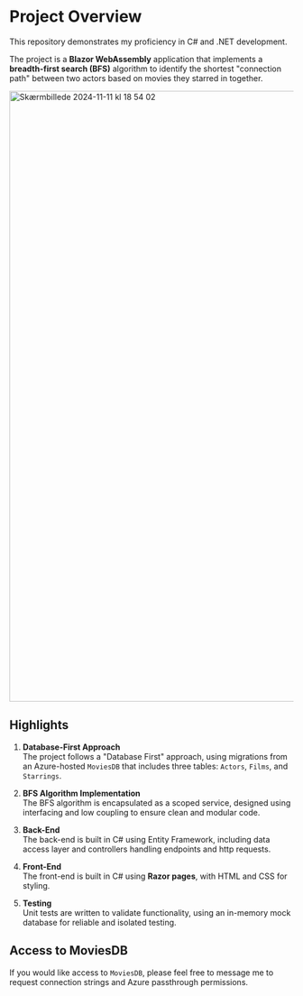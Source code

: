 # Project Overview

This repository demonstrates my proficiency in C# and .NET development.

The project is a **Blazor WebAssembly** application that implements a **breadth-first search (BFS)** algorithm to identify the shortest "connection path" between two actors based on movies they starred in together.

<img width="1083" alt="Skærmbillede 2024-11-11 kl  18 54 02" src="https://github.com/user-attachments/assets/dd0029af-9b95-4f93-a036-0f813cd3e029">

## Highlights

1. **Database-First Approach**  
   The project follows a "Database First" approach, using migrations from an Azure-hosted `MoviesDB` that includes three tables: `Actors`, `Films`, and `Starrings`.
   
2. **BFS Algorithm Implementation**  
   The BFS algorithm is encapsulated as a scoped service, designed using interfacing and low coupling to ensure clean and modular code.
   
3. **Back-End**  
   The back-end is built in C# using Entity Framework, including data access layer and controllers handling endpoints and http requests.
   
4. **Front-End**  
   The front-end is built in C# using **Razor pages**, with HTML and CSS for styling.
   
5. **Testing**  
   Unit tests are written to validate functionality, using an in-memory mock database for reliable and isolated testing.

## Access to MoviesDB

If you would like access to `MoviesDB`, please feel free to message me to request connection strings and Azure passthrough permissions.


